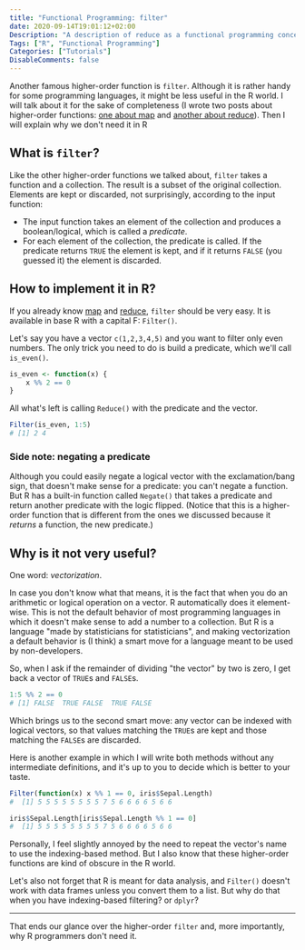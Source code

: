 ```yaml
---
title: "Functional Programming: filter"
date: 2020-09-14T19:01:12+02:00
Description: "A description of reduce as a functional programming concept, plus an R tutorial on using it"
Tags: ["R", "Functional Programming"]
Categories: ["Tutorials"]
DisableComments: false
---
```


Another famous higher-order function is `filter`. Although it is rather handy
for some programming languages, it might be less useful in the R world. I
will talk about it for the sake of completeness (I wrote two posts about
higher-order functions: [one about map](/post/funprog-map/) and
[another about reduce](/post/funprog-reduce/)). Then I will explain why we
don't need it in R

## What is `filter`?

Like the other higher-order functions we talked about, `filter` takes a
function and a collection. The result is a subset of the original collection.
Elements are kept or discarded, not surprisingly, according to the input
function:

- The input function takes an element of the collection and produces a
  boolean/logical, which is called a _predicate_.
- For each element of the collection, the predicate is called. If the
  predicate returns `TRUE` the element is kept, and if it returns `FALSE`
  (you guessed it) the element is discarded.

## How to implement it in R?

If you already know [map](/post/funprog-map/) and
[reduce](/post/funprog-reduce/), `filter` should be very easy. It is
available in base R with a capital F: `Filter()`.

Let's say you have a vector `c(1,2,3,4,5)` and you want to filter only even
numbers. The only trick you need to do is build a predicate, which we'll call
`is_even()`.

```r
is_even <- function(x) {
    x %% 2 == 0
}
```

All what's left is calling `Reduce()` with the predicate and the vector.

```r
Filter(is_even, 1:5)
# [1] 2 4
```

### Side note: negating a predicate

Although you could easily negate a logical vector with the exclamation/bang
sign, that doesn't make sense for a predicate: you can't negate a function.
But R has a built-in function called `Negate()` that takes a predicate and
return another predicate with the logic flipped. (Notice that this is a
higher-order function that is different from the ones we discussed because it
_returns_ a function, the new predicate.)

## Why is it not very useful?

One word: _vectorization_.

In case you don't know what that means, it is the fact that when you do an
arithmetic or logical operation on a vector. R automatically does it
element-wise. This is not the default behavior of most programming languages
in which it doesn't make sense to add a number to a collection. But R is a
language "made by statisticians for statisticians", and making vectorization
a default behavior is (I think) a smart move for a language meant to be used
by non-developers.

So, when I ask if the remainder of dividing "the vector" by two is zero, I
get back a vector of `TRUE`s and `FALSE`s.

```r
1:5 %% 2 == 0
# [1] FALSE  TRUE FALSE  TRUE FALSE
```

Which brings us to the second smart move: any vector can be indexed with
logical vectors, so that values matching the `TRUE`s are kept and those
matching the `FALSE`s are discarded.

Here is another example in which I will write both methods without any
intermediate definitions, and it's up to you to decide which is better to
your taste.

```r
Filter(function(x) x %% 1 == 0, iris$Sepal.Length)
#  [1] 5 5 5 5 5 5 5 5 7 5 6 6 6 6 5 6 6

iris$Sepal.Length[iris$Sepal.Length %% 1 == 0]
#  [1] 5 5 5 5 5 5 5 5 7 5 6 6 6 6 5 6 6
```

Personally, I feel slightly annoyed by the need to repeat the vector's name
to use the indexing-based method. But I also know that these higher-order
functions are kind of obscure in the R world.

Let's also not forget that R is meant for data analysis, and `Filter()`
doesn't work with data frames unless you convert them to a list. But why do
that when you have indexing-based filtering? or `dplyr`?

---

That ends our glance over the higher-order `filter` and, more importantly,
why R programmers don't need it.
